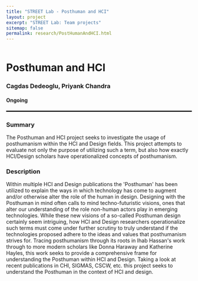 ```yaml
---
title: "STREET Lab - Posthuman and HCI"
layout: project
excerpt: "STREET Lab: Team projects"
sitemap: false
permalink: research/PostHumanAndHCI.html
---
```

<div class="row" style="display: flex;">


<!--<div class="col-sm-5 clearfix" >
  <img src="{{ site.url }}{{ site.baseurl }}/images/pubpic/{{ project.photo }}" class="img-reponsive" width="100%" style="float: left" />
</div>-->

<div class="container-fluid">
  <h1>Posthuman and HCI</h1>
  <h3>Cagdas Dedeoglu, Priyank Chandra</h3>
  <h4>Ongoing</h4>
  
</div>

</div>

<hr style="margin-top: 0.1rem;
  margin-bottom: 0.1rem;
  border: 0;
  border-top: 2px solid rgba(0, 0, 0, 0.2);"/>

<div class="row" style="display: flex;">

<div class=" col-sm-12">
  <h3>Summary</h3>
 The Posthuman and HCI project seeks to investigate the usage of posthumanism within the HCI and Design fields. This project attempts to evaluate not only the purpose of utilizing such a term, but also how exactly HCI/Design scholars have operationalized concepts of posthumanism.
  <h3>Description</h3>
Within multiple HCI and Design publications the 'Posthuman' has been utilized to explain the ways in which technology has come to augment and/or otherwise alter the role of the human in design. Designing with the Posthuman in mind often calls to mind techno-futuristic visions, ones that alter our understanding of the role non-human actors play in emerging technologies. While these new visions of a so-called Posthuman design certainly seem intriguing, how HCI and Design researchers operationalize such terms must come under further scrutiny to truly understand if the technologies proposed adhere to the ideas and values that posthumanism strives for. Tracing posthumanism through its roots in Ihab Hassan's work through to more modern scholars like Donna Haraway and Katherine Hayles, this work seeks to provide a comprehensive frame for understanding the Posthuman within HCI and Design. Taking a look at recent publications in CHI, SIGMAS, CSCW, etc. this project seeks to understand the Posthuman in the context of HCI and design.


<br />
